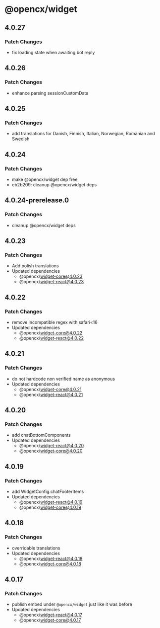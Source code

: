 # @opencx/widget

## 4.0.27

### Patch Changes

- fix loading state when awaiting bot reply

## 4.0.26

### Patch Changes

- enhance parsing sessionCustomData

## 4.0.25

### Patch Changes

- add translations for Danish, Finnish, Italian, Norwegian, Romanian and Swedish

## 4.0.24

### Patch Changes

- make @opencx/widget dep free
- eb2b209: cleanup @opencx/widget deps

## 4.0.24-prerelease.0

### Patch Changes

- cleanup @opencx/widget deps

## 4.0.23

### Patch Changes

- Add polish translations
- Updated dependencies
  - @opencx/widget-core@4.0.23
  - @opencx/widget-react@4.0.23

## 4.0.22

### Patch Changes

- remove incompatible regex with safari<16
- Updated dependencies
  - @opencx/widget-core@4.0.22
  - @opencx/widget-react@4.0.22

## 4.0.21

### Patch Changes

- do not hardcode non verified name as anonymous
- Updated dependencies
  - @opencx/widget-core@4.0.21
  - @opencx/widget-react@4.0.21

## 4.0.20

### Patch Changes

- add chatBottomComponents
- Updated dependencies
  - @opencx/widget-react@4.0.20
  - @opencx/widget-core@4.0.20

## 4.0.19

### Patch Changes

- add WidgetConfig.chatFooterItems
- Updated dependencies
  - @opencx/widget-react@4.0.19
  - @opencx/widget-core@4.0.19

## 4.0.18

### Patch Changes

- overridable translations
- Updated dependencies
  - @opencx/widget-react@4.0.18
  - @opencx/widget-core@4.0.18

## 4.0.17

### Patch Changes

- publish embed under `@opencx/widget` just like it was before
- Updated dependencies
  - @opencx/widget-react@4.0.17
  - @opencx/widget-core@4.0.17

